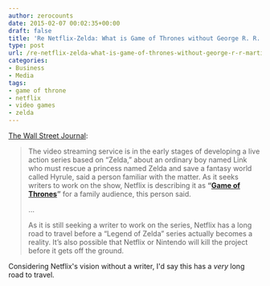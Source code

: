 ```yaml
---
author: zerocounts
date: 2015-02-07 00:02:35+00:00
draft: false
title: 'Re Netflix-Zelda: What is Game of Thrones without George R. R. Martin?'
type: post
url: /re-netflix-zelda-what-is-game-of-thrones-without-george-r-r-martin/
categories:
- Business
- Media
tags:
- game of throne
- netflix
- video games
- zelda
---
```


[The Wall Street Journal](http://blogs.wsj.com/speakeasy/2015/02/06/legend-of-zelda-netflix-series/):

> The video streaming service is in the early stages of developing a live action series based on “Zelda,” about an ordinary boy named Link who must rescue a princess named Zelda and save a fantasy world called Hyrule, said a person familiar with the matter. As it seeks writers to work on the show, Netflix is describing it as **“[Game of Thrones](http://blogs.wsj.com/speakeasy/tag/game-of-thrones/)”** for a family audience, this person said.
>
> …
>
> As it is still seeking a writer to work on the series, Netflix has a long road to travel before a “Legend of Zelda” series actually becomes a reality. It’s also possible that Netflix or Nintendo will kill the project before it gets off the ground.

Considering Netflix's vision without a writer, I'd say this has a _very_ long road to travel.
